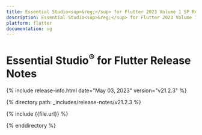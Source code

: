 ```yaml
---
title: Essential Studio<sup>&reg;</sup> for Flutter 2023 Volume 1 SP Release Release Notes  
description: Essential Studio<sup>&reg;</sup> for Flutter 2023 Volume 1 SP Release Release Notes  
platform: flutter
documentation: ug
---
```


# Essential Studio<sup>&reg;</sup> for Flutter Release Notes  

{% include release-info.html date="May 03, 2023" version="v21.2.3" %} 

{% directory path: _includes/release-notes/v21.2.3 %}

{% include {{file.url}} %}

{% enddirectory %}